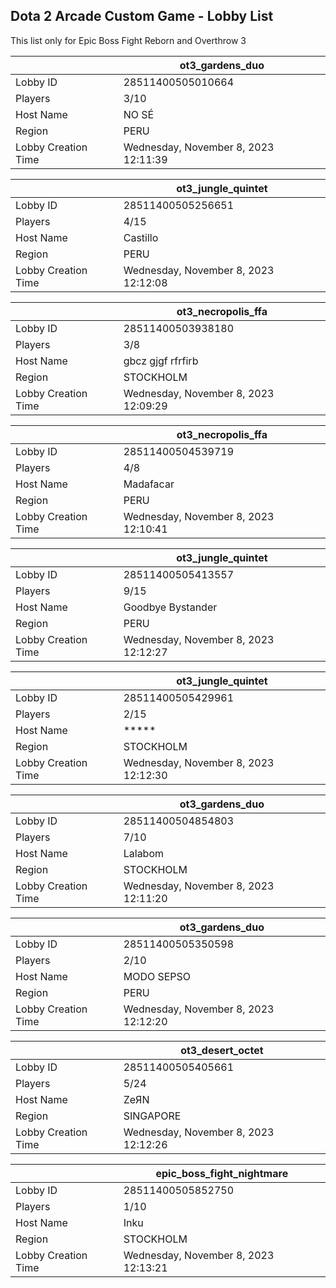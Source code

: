 ## Dota 2 Arcade Custom Game - Lobby List

This list only for Epic Boss Fight Reborn and Overthrow 3

|  | ot3_gardens_duo |
| ------ | ------ |
| Lobby ID | 28511400505010664 |
| Players | 3/10 |
| Host Name | NO SÉ |
| Region | PERU |
| Lobby Creation Time | Wednesday, November 8, 2023 12:11:39 |


|  | ot3_jungle_quintet |
| ------ | ------ |
| Lobby ID | 28511400505256651 |
| Players | 4/15 |
| Host Name | Castillo |
| Region | PERU |
| Lobby Creation Time | Wednesday, November 8, 2023 12:12:08 |


|  | ot3_necropolis_ffa |
| ------ | ------ |
| Lobby ID | 28511400503938180 |
| Players | 3/8 |
| Host Name | gbcz gjgf rfrfirb |
| Region | STOCKHOLM |
| Lobby Creation Time | Wednesday, November 8, 2023 12:09:29 |


|  | ot3_necropolis_ffa |
| ------ | ------ |
| Lobby ID | 28511400504539719 |
| Players | 4/8 |
| Host Name | Madafacar |
| Region | PERU |
| Lobby Creation Time | Wednesday, November 8, 2023 12:10:41 |


|  | ot3_jungle_quintet |
| ------ | ------ |
| Lobby ID | 28511400505413557 |
| Players | 9/15 |
| Host Name | Goodbye Bystander |
| Region | PERU |
| Lobby Creation Time | Wednesday, November 8, 2023 12:12:27 |


|  | ot3_jungle_quintet |
| ------ | ------ |
| Lobby ID | 28511400505429961 |
| Players | 2/15 |
| Host Name | ***** |
| Region | STOCKHOLM |
| Lobby Creation Time | Wednesday, November 8, 2023 12:12:30 |


|  | ot3_gardens_duo |
| ------ | ------ |
| Lobby ID | 28511400504854803 |
| Players | 7/10 |
| Host Name | Lalabom |
| Region | STOCKHOLM |
| Lobby Creation Time | Wednesday, November 8, 2023 12:11:20 |


|  | ot3_gardens_duo |
| ------ | ------ |
| Lobby ID | 28511400505350598 |
| Players | 2/10 |
| Host Name | MODO SEPSO |
| Region | PERU |
| Lobby Creation Time | Wednesday, November 8, 2023 12:12:20 |


|  | ot3_desert_octet |
| ------ | ------ |
| Lobby ID | 28511400505405661 |
| Players | 5/24 |
| Host Name | ZeЯN |
| Region | SINGAPORE |
| Lobby Creation Time | Wednesday, November 8, 2023 12:12:26 |


|  | epic_boss_fight_nightmare |
| ------ | ------ |
| Lobby ID | 28511400505852750 |
| Players | 1/10 |
| Host Name | Inku |
| Region | STOCKHOLM |
| Lobby Creation Time | Wednesday, November 8, 2023 12:13:21 |


